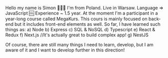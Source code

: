 Hello my name is Simon 👋👨‍💻 
I'm from Poland. 
Live in Warsaw. 
Language => JavaScript 🆒
Experience ~ 1.5 year. 
At the moment I'm a participant in a year-long course called MegaKurs. This cours is mainly focused on back-end but it includes front-end elements as well.
So far, I have learned such things as: 
a) Node 
b) Express
c) SQL & NoSQL
d) Typescript 
e) React & Redux
f) Next.js //It's actually great to build complex app!
g) NestJS


Of course, there are still many things I need to learn, develop, but I am aware of it and I want to develop further in this direction! 
